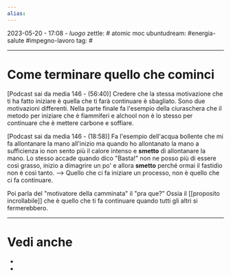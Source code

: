 ```yaml
---
alias: 
---
```

2023-05-20 - 17:08 - *luogo*
zettle: # atomic moc
ubuntudream: #energia-salute #impegno-lavoro
tag: #

---
# Come terminare quello che cominci

[Podcast sai da media 146 - (56:40)]
Credere che la stessa motivazione che ti ha fatto iniziare è quella che ti farà continuare è sbagliato. Sono due motivazioni differenti.
Nella parte finale fa l'esempio della ciuraschera che il metodo per iniziare che è fiammiferi e alchool non è lo stesso per continuare che è mettere carbone e soffiare.


[Podcast sai da media 146 - (18:58)]
Fa l'esempio dell'acqua bollente che mi fa allontanare la mano all'inizio ma quando ho allontanato la mano a sufficienza io non sento più il calore intenso e **smetto** di allontanare la mano.
Lo stesso accade quando dico "Basta!" non ne posso più di essere così grasso, inizio a dimagrire un po' e allora **smetto** perché ormai il fastidio non è così tanto.
--> Quello che ci fa iniziare un processo, non è quello che ci fa continuare.

Poi parla del "motivatore della camminata" il "pra que?"
Ossia il [[proposito incrollabile]] che è quello che ti fa continuare quando tutti gli altri si fermerebbero.



---
# Vedi anche
- 
- 